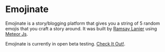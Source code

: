 # Emojinate
Emojinate is a story/blogging platform that gives you a string of 5 random emojis that you craft a story around.
It was built by [Ramsay Lanier](http://ramsaylanier.com) using [Meteor Js](http://meteor.com).

Emojinate is currently in open beta testing. [Check It Out!](http://emojinate.com).

